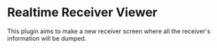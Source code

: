 # Realtime Receiver Viewer
This plugin aims to make a new receiver screen where all the receiver's information will be dumped.